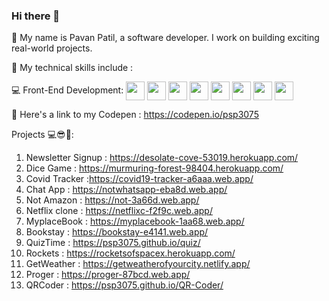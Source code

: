 ### Hi there 👋

📌 My name is Pavan Patil, a software developer. I work on building exciting real-world projects.

📌 My technical skills include :


💻 Front-End Development: <img align="center" height="30" src="https://img.icons8.com/color/144/000000/html-5.png"/> <img align="center" height="30" src="https://img.icons8.com/color/144/000000/css3.png"/> <img align="center" height="30" src="https://img.icons8.com/color/144/000000/javascript.png"/> <img align="center" height="30" src="https://img.icons8.com/ultraviolet/480/000000/react.png"/> <img align="center" height="30" src="https://img.icons8.com/color/48/000000/typescript.png"/> <img align="center" height="30" src="https://img.icons8.com/color/48/000000/redux.png"/>  <img align="center" height="30" src="https://seeklogo.com/images/J/jest-logo-F9901EBBF7-seeklogo.com.png"/>  <img align="center" height="30" src="https://upload.wikimedia.org/wikipedia/commons/thumb/1/17/GraphQL_Logo.svg/2048px-GraphQL_Logo.svg.png"/> 


📌 Here's a link to my Codepen : https://codepen.io/psp3075


Projects 💻😎🚀:
1. Newsletter Signup : https://desolate-cove-53019.herokuapp.com/
2. Dice Game : https://murmuring-forest-98404.herokuapp.com/
3. Covid Tracker :https://covid19-tracker-a6aaa.web.app/
4. Chat App : https://notwhatsapp-eba8d.web.app/
5. Not Amazon : https://not-3a66d.web.app/
6. Netflix clone : https://netflixc-f2f9c.web.app/
7. MyplaceBook : https://myplacebook-1aa68.web.app/
8. Bookstay : https://bookstay-e4141.web.app/
9. QuizTime : https://psp3075.github.io/quiz/
10. Rockets : https://rocketsofspacex.herokuapp.com/
11. GetWeather : https://getweatherofyourcity.netlify.app/
12. Proger : https://proger-87bcd.web.app/
13. QRCoder : https://psp3075.github.io/QR-Coder/

   
